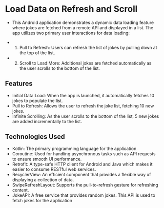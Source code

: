 # Load Data on Refresh and Scroll

- This Android application demonstrates a dynamic data loading feature where jokes are fetched from a remote API and displayed in a list. The app utilizes two primary user interactions for data loading:

- 1. Pull to Refresh: Users can refresh the list of jokes by pulling down at the top of the list.
- 2. Scroll to Load More: Additional jokes are fetched automatically as the user scrolls to the bottom of the list.

## Features
- Initial Data Load: When the app is launched, it automatically fetches 10 jokes to populate the list.
- Pull to Refresh: Allows the user to refresh the joke list, fetching 10 new jokes.
-  Infinite Scrolling: As the user scrolls to the bottom of the list, 5 new jokes are added incrementally to the list.


## Technologies Used
- Kotlin: The primary programming language for the application.
- Coroutine: Used for handling asynchronous tasks such as API requests to ensure smooth UI performance.
- Retrofit: A type-safe HTTP client for Android and Java which makes it easier to consume RESTful web services.
- RecyclerView: An efficient component that provides a flexible way of displaying a collection of data.
- SwipeRefreshLayout: Supports the pull-to-refresh gesture for refreshing content.
- JokeAPI: A free service that provides random jokes. This API is used to fetch jokes for the application
